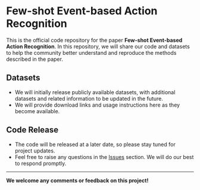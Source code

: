 # Few-shot Event-based Action Recognition

This is the official code repository for the paper **Few-shot Event-based Action Recognition**. In this repository, we will share our code and datasets to help the community better understand and reproduce the methods described in the paper.

## Datasets

- We will initially release publicly available datasets, with additional datasets and related information to be updated in the future.
- We will provide download links and usage instructions here as they become available.

## Code Release

- The code will be released at a later date, so please stay tuned for project updates.
- Feel free to raise any questions in the [Issues](https://github.com/eveleslie/Few-shot-Event-based-Action-Recognition/issues) section. We will do our best to respond promptly.

---

**We welcome any comments or feedback on this project!**
